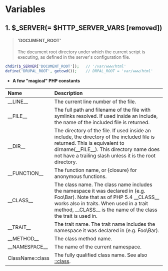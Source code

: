 # Variables

## 1. $\_SERVER\(= $HTTP\_SERVER\_VARS \[removed\]\)

> #### 'DOCUMENT\_ROOT'
>
> The document root directory under which the current script is executing, as defined in the server's configuration file.

```php
chdir($_SERVER['DOCUMENT_ROOT']);   // '/var/www/html'
define('DRUPAL_ROOT', getcwd());    // DRPAL_ROOT = 'var/www/html'
```

* **A few "magical" PHP constants**

| Name | Description |
| :--- | :--- |
| \_\_LINE\_\_ | The current line number of the file. |
| \_\_FILE\_\_ | The full path and filename of the file with symlinks resolved. If used inside an include, the name of the included file is returned. |
| \_\_DIR\_\_ | The directory of the file. If used inside an include, the directory of the included file is returned. This is equivalent to dirname\(\_\_FILE\_\_\). This directory name does not have a trailing slash unless it is the root directory. |
| \_\_FUNCTION\_\_ | The function name, or {closure} for anonymous functions. |
| \_\_CLASS\_\_ | The class name. The class name includes the namespace it was declared in \(e.g. Foo\Bar\). Note that as of PHP 5.4 \_\_CLASS\_\_ works also in traits. When used in a trait method, \_\_CLASS\_\_ is the name of the class the trait is used in. |
| \_\_TRAIT\_\_ | The trait name. The trait name includes the namespace it was declared in \(e.g. Foo\Bar\). |
| \_\_METHOD\_\_ | The class method name. |
| \_\_NAMESPACE\_\_ | The name of the current namespace. |
| ClassName::class | The fully qualified class name. See also [::class](https://www.php.net/manual/en/language.oop5.basic.php#language.oop5.basic.class.class). |



